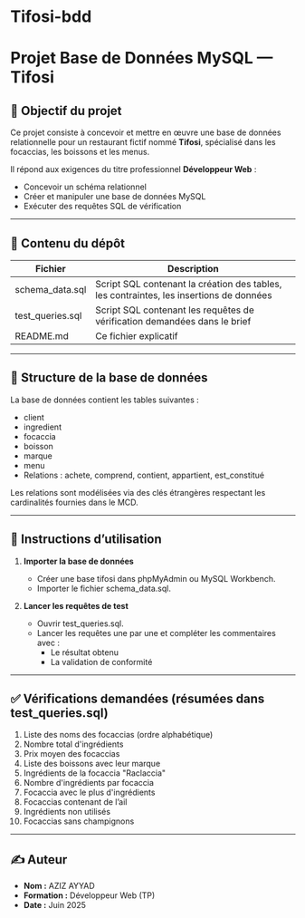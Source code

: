 # Tifosi-bdd

# Projet Base de Données MySQL — Tifosi

## 🎯 Objectif du projet

Ce projet consiste à concevoir et mettre en œuvre une base de données relationnelle pour un restaurant fictif nommé **Tifosi**, spécialisé dans les focaccias, les boissons et les menus.

Il répond aux exigences du titre professionnel **Développeur Web** :
- Concevoir un schéma relationnel
- Créer et manipuler une base de données MySQL
- Exécuter des requêtes SQL de vérification

---

## 📁 Contenu du dépôt

| Fichier              | Description |
|----------------------|-------------|
| schema_data.sql    | Script SQL contenant la création des tables, les contraintes, les insertions de données |
| test_queries.sql   | Script SQL contenant les requêtes de vérification demandées dans le brief |
| README.md          | Ce fichier explicatif |

---

## 🧱 Structure de la base de données

La base de données contient les tables suivantes :

- client  
- ingredient  
- focaccia  
- boisson  
- marque  
- menu  
- Relations : achete, comprend, contient, appartient, est_constitué

Les relations sont modélisées via des clés étrangères respectant les cardinalités fournies dans le MCD.

---

## 🚀 Instructions d’utilisation

1. **Importer la base de données**
   - Créer une base tifosi dans phpMyAdmin ou MySQL Workbench.
   - Importer le fichier schema_data.sql.

2. **Lancer les requêtes de test**
   - Ouvrir test_queries.sql.
   - Lancer les requêtes une par une et compléter les commentaires avec :
     - Le résultat obtenu
     - La validation de conformité

---

## ✅ Vérifications demandées (résumées dans test_queries.sql)

1. Liste des noms des focaccias (ordre alphabétique)  
2. Nombre total d'ingrédients  
3. Prix moyen des focaccias  
4. Liste des boissons avec leur marque  
5. Ingrédients de la focaccia "Raclaccia"  
6. Nombre d'ingrédients par focaccia  
7. Focaccia avec le plus d'ingrédients  
8. Focaccias contenant de l’ail  
9. Ingrédients non utilisés  
10. Focaccias sans champignons

---

## ✍️ Auteur

- **Nom :** AZIZ AYYAD  
- **Formation :** Développeur Web (TP)  
- **Date :** Juin 2025  